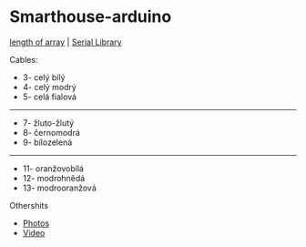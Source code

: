 # Smarthouse-arduino


[length of array](https://forum.arduino.cc/t/sizeof-char-array/475520/5)
 | 
[Serial Library](https://www.arduino.cc/reference/en/language/functions/communication/serial/)

Cables:
- 3- celý bílý
- 4- celý modrý
- 5- celá fialová
---
- 7- žluto-žlutý
- 8- černomodrá
- 9- bílozelená
---
- 11- oranžovobílá
- 12- modrohnědá
- 13- modrooranžová

Othershits
- [Photos](https://drive.google.com/drive/folders/1dajtCgVaGbZWspx-FvNlhnpKWF_dWJl5?usp=sharing)
- [Video](https://youtu.be/kg9Qe9N5J2U)
